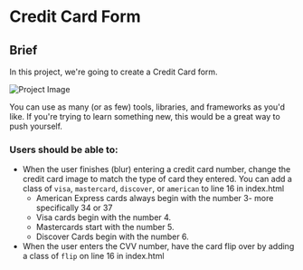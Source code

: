 # Credit Card Form

## Brief

In this project, we're going to create a Credit Card form.

![Project Image](https://coachtestprep.s3.amazonaws.com/direct-uploads/user-117025/2d763ace-1b29-4a5c-8c1a-1e3119c7575b/CleanShot%202021-12-22%20at%2009.37.52.png)

You can use as many (or as few) tools, libraries, and frameworks as you'd like. If you're trying to learn something new, this would be a great way to push yourself.

### Users should be able to:
- When the user finishes (blur) entering a credit card number, change the credit card image to match the type of card they entered. You can add a class of `visa`, `mastercard`, `discover`, or `american` to line 16 in index.html
  - American Express cards always begin with the number 3- more specifically 34 or 37
  - Visa cards begin with the number 4.
  - Mastercards start with the number 5.
  - Discover Cards begin with the number 6.
- When the user enters the CVV number, have the card flip over by adding a class of `flip` on line 16 in index.html